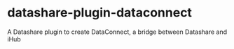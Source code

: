 # datashare-plugin-dataconnect

A Datashare plugin to create DataConnect, a bridge between Datashare and iHub
